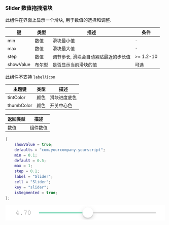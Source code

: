 ### Slider 数值拖拽滑块


此组件在界面上显示一个滑块, 用于数值的选择和调整. 


|   键   |   类型   |   描述   |   条件   |
|--------|----------|----------|----------|
|min|数值|滑块最小值|\-|
|max|数值|滑块最大值|\-|
|step|数值|调节歩长, 滑块会自动紧贴最近的步长值|>= 1.2-10|
|showValue|布尔型|是否显示当前滑块的值|可选|


此组件不支持 `label`/`icon`


|  主题键  |  类型  |  描述  |
|--------|------|------|
|tintColor|颜色|滑块进度底色|
|thumbColor|颜色|开关中心色|


|   返回类型   |   描述   |
|--------------|----------|
|数值|组件数值|


``` lua
{
    showValue = true;
    defaults = "com.yourcompany.yourscript";
    min = 0.1;
    default = 0.5;
    max = 1;
    step = 0.1;
    label = "Slider";
    cell = "Slider";
    key = "slider";
    isSegmented = true;
};
```


![QQ20170914-192324.png-9.1kB](Slider/QQ20170914-192324.png)

